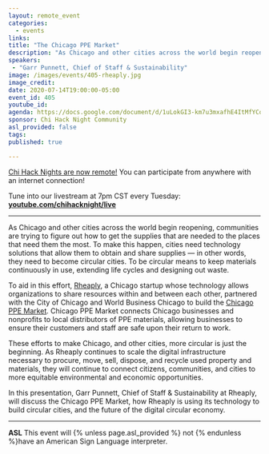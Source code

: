 ```yaml
---
layout: remote_event
categories:
  - events
links: 
title: "The Chicago PPE Market"
description: "As Chicago and other cities across the world begin reopening, communities are trying to figure out how to get the supplies that are needed to the places that need them the most. Chicago PPE Market connects Chicago businesses and nonprofits to local distributors of PPE materials, allowing businesses to ensure their customers and staff are safe upon their return to work."
speakers:
 - "Garr Punnett, Chief of Staff & Sustainability"
image: /images/events/405-rheaply.jpg
image_credit:
date: 2020-07-14T19:00:00-05:00
event_id: 405
youtube_id: 
agenda: https://docs.google.com/document/d/1uLokGI3-km7u3mxafhE4ItMfYCoi7YDbfydLPF8_uYI/edit?usp=sharing
sponsor: Chi Hack Night Community
asl_provided: false
tags: 
published: true

---
```


[Chi Hack Nights are now remote!](/blog/2020/03/16/chi-hack-night-going-remote.html) You can participate from anywhere with an internet connection!

Tune into our livestream at 7pm CST every Tuesday: **[youtube.com/chihacknight/live](https://youtube.com/chihacknight/live)**

---

As Chicago and other cities across the world begin reopening, communities are trying to figure out how to get the supplies that are needed to the places that need them the most. To make this happen, cities need technology solutions that allow them to obtain and share supplies — in other words, they need to become circular cities. To be circular means to keep materials continuously in use, extending life cycles and designing out waste. 

To aid in this effort, [Rheaply](https://www.rheaply.com/), a Chicago startup whose technology allows organizations to share resources within and between each other, partnered with the City of Chicago and World Business Chicago to build the [Chicago PPE Market](https://www.chicagoppemarket.com/). Chicago PPE Market connects Chicago businesses and nonprofits to local distributors of PPE materials, allowing businesses to ensure their customers and staff are safe upon their return to work.

These efforts to make Chicago, and other cities, more circular is just the beginning. As Rheaply continues to scale the digital infrastructure necessary to procure, move, sell, dispose, and recycle used property and materials, they will continue to connect citizens, communities, and cities to more equitable environmental and economic opportunities.

In this presentation, Garr Punnett, Chief of Staff & Sustainability at Rheaply, will discuss the Chicago PPE Market, how Rheaply is using its technology to build circular cities, and the future of the digital circular economy.

---

**ASL** This event will {% unless page.asl_provided %} not {% endunless %}have an American Sign Language interpreter.
